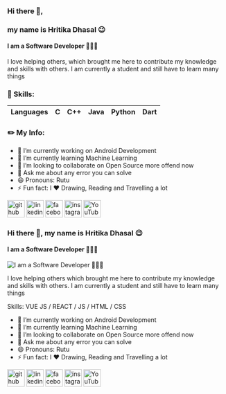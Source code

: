 ### Hi there 👋, 
### my name is Hritika Dhasal 😉
#### I am a Software Developer 👩🏼‍💻

I love helping others, which brought me here to contribute my knowledge and skills with others. I am currently a student and still have to learn many things 

### 🧠 Skills: 
| Languages | C | C++ | Java | Python | Dart |
| --- | --- | --- | --- | --- | --- |

### ✏️ My Info:
- 🔭 I’m currently working on Android Development 
- 🌱 I’m currently learning Machine Learning 
- 👯 I’m looking to collaborate on Open Source more offend now 
- 💬 Ask me about any error you can solve 
- 😄 Pronouns: Rutu 
- ⚡ Fun fact: I ❤️️ Drawing, Reading and Travelling a lot 

[<img src='https://cdn.jsdelivr.net/npm/simple-icons@3.0.1/icons/github.svg' alt='github' height='40'>](https://github.com/https://github.com/HellFire03)  [<img src='https://cdn.jsdelivr.net/npm/simple-icons@3.0.1/icons/linkedin.svg' alt='linkedin' height='40'>](https://www.linkedin.com/in/https://github.com/HellFire03/)  [<img src='https://cdn.jsdelivr.net/npm/simple-icons@3.0.1/icons/facebook.svg' alt='facebook' height='40'>](https://www.facebook.com/https://www.facebook.com/hritika.dhasal.5/)  [<img src='https://cdn.jsdelivr.net/npm/simple-icons@3.0.1/icons/instagram.svg' alt='instagram' height='40'>](https://www.instagram.com/https://www.instagram.com/hritika_dhasal_//)  [<img src='https://cdn.jsdelivr.net/npm/simple-icons@3.0.1/icons/youtube.svg' alt='YouTube' height='40'>](https://www.youtube.com/channel/https://www.youtube.com/channel/UCEcHLjMXt25iENJMoHvdvUg?view_as=subscriber)


### Hi there 👋, my name is Hritika Dhasal 😉
#### I am a Software Developer 👩🏼‍💻
![I am a Software Developer 👩🏼‍💻](https://arturssmirnovs.github.io/github-profile-readme-generator/images/banner.png)

I love helping others which brought me here to contribute my knowledge and skills with others. I am currently a student and still have to learn many things 

Skills: VUE JS / REACT / JS / HTML / CSS

- 🔭 I’m currently working on Android Development 
- 🌱 I’m currently learning Machine Learning 
- 👯 I’m looking to collaborate on Open Source more offend now 
- 💬 Ask me about any error you can solve 
- 😄 Pronouns: Rutu 
- ⚡ Fun fact: I ❤️️ Drawing, Reading and Travelling a lot 


[<img src='https://cdn.jsdelivr.net/npm/simple-icons@3.0.1/icons/github.svg' alt='github' height='40'>](https://github.com/https://github.com/HellFire03)  [<img src='https://cdn.jsdelivr.net/npm/simple-icons@3.0.1/icons/linkedin.svg' alt='linkedin' height='40'>](https://www.linkedin.com/in/https://github.com/HellFire03/)  [<img src='https://cdn.jsdelivr.net/npm/simple-icons@3.0.1/icons/facebook.svg' alt='facebook' height='40'>](https://www.facebook.com/https://www.facebook.com/hritika.dhasal.5/)  [<img src='https://cdn.jsdelivr.net/npm/simple-icons@3.0.1/icons/instagram.svg' alt='instagram' height='40'>](https://www.instagram.com/https://www.instagram.com/hritika_dhasal_//)  [<img src='https://cdn.jsdelivr.net/npm/simple-icons@3.0.1/icons/youtube.svg' alt='YouTube' height='40'>](https://www.youtube.com/channel/https://www.youtube.com/channel/UCEcHLjMXt25iENJMoHvdvUg?view_as=subscriber)  




